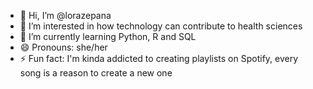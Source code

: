 - 👋 Hi, I’m @lorazepana
- 👀 I’m interested in how technology can contribute to health sciences
- 🌱 I’m currently learning Python, R and SQL
- 😄 Pronouns: she/her
- ⚡ Fun fact: I'm kinda addicted to creating playlists on Spotify, every song is a reason to create a new one

<!---
lorazepana/lorazepana is a ✨ special ✨ repository because its `README.md` (this file) appears on your GitHub profile.
You can click the Preview link to take a look at your changes.
--->
